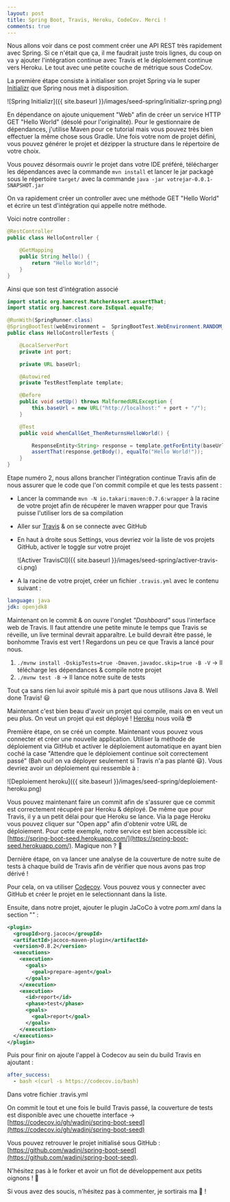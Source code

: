 ```yaml
---
layout: post
title: Spring Boot, Travis, Heroku, CodeCov. Merci !
comments: true
---
```


Nous allons voir dans ce post comment créer une API REST très rapidement avec Spring. Si ce n'était que ça, il me faudrait juste trois lignes, du coup on va y ajouter l'intégration continue avec Travis et le déploiement continue vers Heroku. Le tout avec une petite couche de métrique sous CodeCov.

La première étape consiste à initialiser son projet Spring via le super [Initializr](https://start.spring.io/) que Spring nous met à disposition.

![Spring Initializr]({{ site.baseurl }}/images/seed-spring/initializr-spring.png)

En dépendance on ajoute uniquement "Web" afin de créer un service HTTP GET "Hello World" (désolé pour l'originalité). Pour le gestionnaire de dépendances, j'utilise Maven pour ce tutorial mais vous pouvez très bien effectuer la même chose sous Gradle.
Une fois votre nom de projet défini, vous pouvez générer le projet et dézipper la structure dans le répertoire de votre choix.

Vous pouvez désormais ouvrir le projet dans votre IDE préféré, télécharger les dépendances avec la commande `mvn install` et lancer le jar packagé sous le répertoire `target/` avec la commande `java -jar votrejar-0.0.1-SNAPSHOT.jar`

On va rapidement créer un controller avec une méthode GET "Hello World" et écrire un test d'intégration qui appelle notre méthode.

Voici notre controller :

```java
@RestController
public class HelloController {

    @GetMapping
    public String hello() {
        return "Hello World!";
    }
}
```

Ainsi que son test d'intégration associé

```java
import static org.hamcrest.MatcherAssert.assertThat;
import static org.hamcrest.core.IsEqual.equalTo;

@RunWith(SpringRunner.class)
@SpringBootTest(webEnvironment =  SpringBootTest.WebEnvironment.RANDOM_PORT)
public class HelloControllerTests {

    @LocalServerPort
    private int port;

    private URL baseUrl;

    @Autowired
    private TestRestTemplate template;

    @Before
    public void setUp() throws MalformedURLException {
        this.baseUrl = new URL("http://localhost:" + port + "/");
    }

    @Test
    public void whenCallGet_ThenReturnsHelloWorld() {

        ResponseEntity<String> response = template.getForEntity(baseUrl.toString(), String.class);
        assertThat(response.getBody(), equalTo("Hello World!"));
    }
}
```

Etape numéro 2, nous allons brancher l'intégration continue Travis afin de nous assurer que le code que l'on commit compile et que les tests passent :

- Lancer la commande `mvn -N io.takari:maven:0.7.6:wrapper` à la racine de votre projet afin de récupérer le maven wrapper pour que Travis puisse l'utiliser lors de sa compilation
- Aller sur [Travis](https://travis-ci.org/) & on se connecte avec GitHub
- En haut à droite sous Settings, vous devriez voir la liste de vos projets GitHub, activer le toggle sur votre projet

  ![Activer TravisCI]({{ site.baseurl }}/images/seed-spring/activer-travis-ci.png)

- A la racine de votre projet, créer un fichier `.travis.yml` avec le contenu suivant :

```yaml
language: java
jdk: openjdk8
```

Maintenant on le commit & on ouvre l'onglet _"Dashboard"_ sous l'interface web de Travis. Il faut attendre une petite minute le temps que Travis se réveille, un live terminal devrait apparaître. Le build devrait être passé, le bonhomme Travis est vert ! Regardons un peu ce que Travis a lancé pour nous.

1. `./mvnw install -DskipTests=true -Dmaven.javadoc.skip=true -B -V` &rarr; Il télécharge les dépendances & compile notre projet
2. `./mvnw test -B` &rarr; Il lance notre suite de tests

Tout ça sans rien lui avoir spitulé mis à part que nous utilisons Java 8. Well done Travis! :smiley:

Maintenant c'est bien beau d'avoir un projet qui compile, mais on en veut un peu plus. On veut un projet qui est déployé ! [Heroku](https://www.heroku.com/) nous voilà :sunglasses:

Première étape, on se créé un compte. Maintenant vous pouvez vous connecter et créer une nouvelle application. Utiliser la méthode de déploiement via GitHub et activer le déploiement automatique en ayant bien coché la case "Attendre que le déploiement continue soit correctement passé" (Bah oui! on va déployer seulement si Travis n'a pas planté :smiley:). Vous devriez avoir un déploiement qui ressemble à :

![Deploiement heroku]({{ site.baseurl }}/images/seed-spring/deploiement-heroku.png)

Vous pouvez maintenant faire un commit afin de s'assurer que ce commit est correctement récupéré par Heroku & déployé. De même que pour Travis, il y a un petit délai pour que Heroku se lance.
Via la page Heroku vous pouvez cliquer sur "Open app" afin d'obtenir votre URL de déploiement. Pour cette exemple, notre service est bien accessible ici: [https://spring-boot-seed.herokuapp.com/](https://spring-boot-seed.herokuapp.com/). Magique non ? :clap:

Dernière étape, on va lancer une analyse de la couverture de notre suite de tests à chaque build de Travis afin de vérifier que nous avons pas trop dérivé !

Pour cela, on va utiliser [Codecov](https://codecov.io/). Vous pouvez vous y connecter avec GitHub et créer le projet en le selectionnant dans la liste.

Ensuite, dans notre projet, ajouter le plugin JaCoCo à votre _pom.xml_ dans la section "_<build><plugins>_" :

```xml
<plugin>
  <groupId>org.jacoco</groupId>
  <artifactId>jacoco-maven-plugin</artifactId>
  <version>0.8.2</version>
  <executions>
    <execution>
	  <goals>
	    <goal>prepare-agent</goal>
	  </goals>
	</execution>
	<execution>
	  <id>report</id>
	  <phase>test</phase>
	  <goals>
	    <goal>report</goal>
	  </goals>
	</execution>
  </executions>
</plugin>
```

Puis pour finir on ajoute l'appel à Codecov au sein du build Travis en ajoutant :

```yaml
after_success:
  - bash <(curl -s https://codecov.io/bash)
```

Dans votre fichier .travis.yml

On commit le tout et une fois le build Travis passé, la couverture de tests est disponible avec une chouette interface &rarr; [https://codecov.io/gh/wadinj/spring-boot-seed](https://codecov.io/gh/wadinj/spring-boot-seed)

Vous pouvez retrouver le projet initialisé sous GitHub : [https://github.com/wadinj/spring-boot-seed](https://github.com/wadinj/spring-boot-seed).

N'hésitez pas à le forker et avoir un flot de développement aux petits oignons ! :tada:

Si vous avez des soucis, n'hésitez pas à commenter, je sortirais ma :wrench: !

